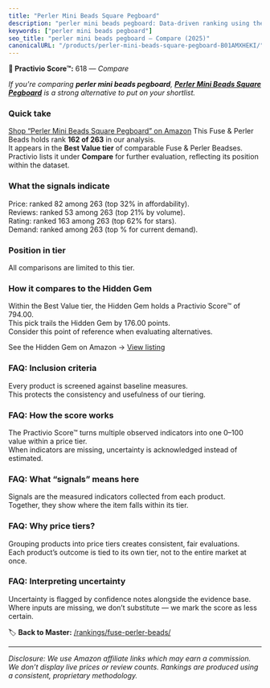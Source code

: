 ```yaml
---
title: "Perler Mini Beads Square Pegboard"
description: "perler mini beads pegboard: Data-driven ranking using the Practivio Score™. Positioned by quality, value, demand, findability, momentum."
keywords: ["perler mini beads pegboard"]
seo_title: "perler mini beads pegboard — Compare (2025)"
canonicalURL: "/products/perler-mini-beads-square-pegboard-B01AMXHEKI/"
---
```


**🛒 Practivio Score™:** 618 — _Compare_


*If you're comparing **perler mini beads pegboard**, **[Perler Mini Beads Square Pegboard](https://www.amazon.com/dp/B01AMXHEKI?tag=practivio-20)** is a strong alternative to put on your shortlist.*
### Quick take
[Shop “Perler Mini Beads Square Pegboard” on Amazon](https://www.amazon.com/dp/B01AMXHEKI?tag=practivio-20)
This Fuse & Perler Beads holds rank **162 of 263** in our analysis.  
It appears in the **Best Value tier** of comparable Fuse & Perler Beadses.  
Practivio lists it under **Compare** for further evaluation, reflecting its position within the dataset.

### What the signals indicate
Price: ranked 82 among 263 (top 32% in affordability).  
Reviews: ranked 53 among 263 (top 21% by volume).  
Rating: ranked 163 among 263 (top 62% for stars).  
Demand: ranked  among 263 (top % for current demand).

### Position in tier
All comparisons are limited to this tier.

### How it compares to the Hidden Gem
Within the Best Value tier, the Hidden Gem holds a Practivio Score™ of 794.00.  
This pick trails the Hidden Gem by 176.00 points.  
Consider this point of reference when evaluating alternatives.  

See the Hidden Gem on Amazon → [View listing](https://www.amazon.com/dp/B004EHYGNC?tag=practivio-20)

### FAQ: Inclusion criteria
Every product is screened against baseline measures.  
This protects the consistency and usefulness of our tiering.

### FAQ: How the score works
The Practivio Score™ turns multiple observed indicators into one 0–100 value within a price tier.  
When indicators are missing, uncertainty is acknowledged instead of estimated.

### FAQ: What “signals” means here
Signals are the measured indicators collected from each product.  
Together, they show where the item falls within its tier.

### FAQ: Why price tiers?
Grouping products into price tiers creates consistent, fair evaluations.  
Each product’s outcome is tied to its own tier, not to the entire market at once.

### FAQ: Interpreting uncertainty
Uncertainty is flagged by confidence notes alongside the evidence base.  
Where inputs are missing, we don’t substitute — we mark the score as less certain.

<!-- Missing template for Compare/CompareWithinPriceClass -->


🏷️ **Back to Master:** [/rankings/fuse-perler-beads/](/rankings/fuse-perler-beads/)

---
_Disclosure: We use Amazon affiliate links which may earn a commission. We don’t display live prices or review counts. Rankings are produced using a consistent, proprietary methodology._
